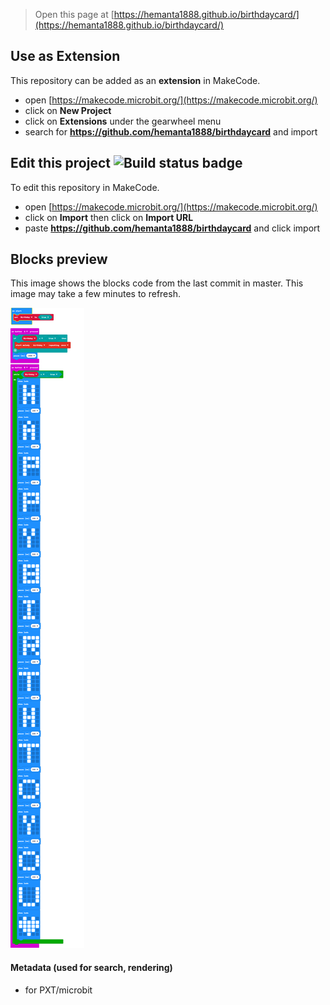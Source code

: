 
> Open this page at [https://hemanta1888.github.io/birthdaycard/](https://hemanta1888.github.io/birthdaycard/)

## Use as Extension

This repository can be added as an **extension** in MakeCode.

* open [https://makecode.microbit.org/](https://makecode.microbit.org/)
* click on **New Project**
* click on **Extensions** under the gearwheel menu
* search for **https://github.com/hemanta1888/birthdaycard** and import

## Edit this project ![Build status badge](https://github.com/hemanta1888/birthdaycard/workflows/MakeCode/badge.svg)

To edit this repository in MakeCode.

* open [https://makecode.microbit.org/](https://makecode.microbit.org/)
* click on **Import** then click on **Import URL**
* paste **https://github.com/hemanta1888/birthdaycard** and click import

## Blocks preview

This image shows the blocks code from the last commit in master.
This image may take a few minutes to refresh.

![A rendered view of the blocks](https://github.com/hemanta1888/birthdaycard/raw/master/.github/makecode/blocks.png)

#### Metadata (used for search, rendering)

* for PXT/microbit
<script src="https://makecode.com/gh-pages-embed.js"></script><script>makeCodeRender("{{ site.makecode.home_url }}", "{{ site.github.owner_name }}/{{ site.github.repository_name }}");</script>
